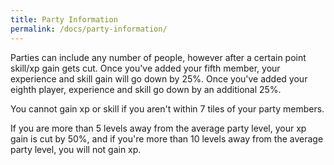 ```yaml
---
title: Party Information
permalink: /docs/party-information/
---
```


Parties can include any number of people, however after a certain point skill/xp gain gets cut. Once you've added your fifth member, your experience and skill gain will go down by 25%. Once you've added your eighth player, experience and skill go down by an additional 25%.

You cannot gain xp or skill if you aren't within 7 tiles of your party members.

If you are more than 5 levels away from the average party level, your xp gain is cut by 50%, and if you're more than 10 levels away from the average party level, you will not gain xp.
